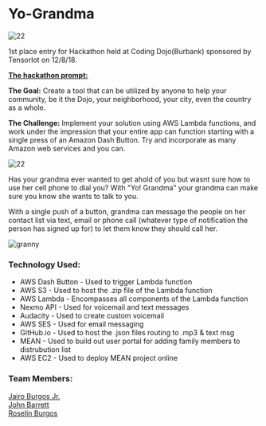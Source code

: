 # Yo-Grandma

![22](https://user-images.githubusercontent.com/42421298/49755155-fe6ca280-fc6c-11e8-9ea1-1b7470b74472.jpeg)

1st place entry for Hackathon held at Coding Dojo(Burbank) sponsored by TensorIot on 12/8/18. 

<b><u>The hackathon prompt:</u></b> 

<b>The Goal:</b> Create a tool that can be utilized by anyone to help your community, be it the Dojo, your neighborhood, your city, even the country as a whole. 

<b>The Challenge:</b> Implement your solution using AWS Lambda functions, and work under the impression that your entire app can function starting with a single press of an Amazon Dash Button. Try and incorporate as many Amazon web services and you can. 

![22](https://user-images.githubusercontent.com/42421298/49755156-fe6ca280-fc6c-11e8-8975-c4aa4052da92.jpg)

Has your grandma ever wanted to get ahold of you but wasnt sure how to use her cell phone to dial you?
With "Yo! Grandma" your grandma can make sure you know she wants to talk to you.

With a single push of a button, grandma can message the people on her contact list via text, email or phone call (whatever type of notification the person has signed up for) to let them know they should call her. 

![granny](https://user-images.githubusercontent.com/42421298/49756594-2a892300-fc6f-11e8-8557-5c433a62cd03.PNG)

### Technology Used:
* AWS Dash Button - Used to trigger Lambda function
* AWS S3 - Used to host the .zip file of the Lambda function
* AWS Lambda - Encompasses all components of the Lambda function
* Nexmo API - Used for voicemail and text messages
* Audacity - Used to create custom voicemail
* AWS SES - Used for email messaging
* GitHub.io - Used to host the .json files routing to .mp3 & text msg
* MEAN - Used to build out user portal for adding family members to distrubution list
* AWS EC2 - Used to deploy MEAN project online

### Team Members:
[Jairo Burgos Jr.](https://github.com/jburgosjr)</br>
[John Barrett](https://github.com/JohnJBarrett22)</br>
[Roselin Burgos](https://github.com/RoselinBurgos)</br>
